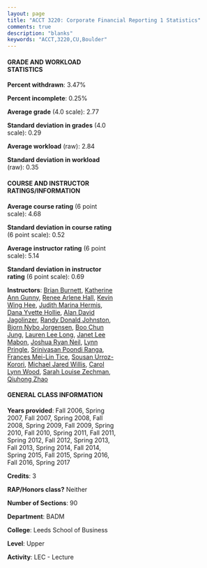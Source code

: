 ```yaml
---
layout: page
title: "ACCT 3220: Corporate Financial Reporting 1 Statistics"
comments: true
description: "blanks"
keywords: "ACCT,3220,CU,Boulder"
---
```

<head>
<script src="https://ajax.googleapis.com/ajax/libs/jquery/2.1.3/jquery.min.js"></script>
<script src="https://dl.dropboxusercontent.com/s/pc42nxpaw1ea4o9/highcharts.js?dl=0"></script>
<!-- <script src="../assets/js/highcharts.js"></script> -->
<style type="text/css">@font-face {
	font-family: "Bebas Neue";
	src: url(https://www.filehosting.org/file/details/544349/BebasNeue Regular.otf) format("opentype");
	}
	h1.Bebas { 
		font-family: "Bebas Neue", Verdana, Tahoma;
	}
</style>
</head>
<body>
	<div id="container" style="float: right; width: 45%; height: 88%; margin-left: 2.5%; margin-right: 2.5%;"></div>
	<script language="JavaScript">
		$(document).ready(function() {
		var chart = {type: 'column'};
		var title = {text: 'Grade Distribution'};
		var xAxis = {categories: ['A','B','C','D','F'],crosshair: true};
		var yAxis = {min: 0,title: {text: 'Percentage'}};
		var tooltip = {headerFormat: '<center><b><span style="font-size:20px">{point.key}</span></b></center>',
		               pointFormat: '<td style="padding:0"><b>{point.y:.1f}%</b></td>',
		               footerFormat: '</table>',shared: true,useHTML: true};
		var plotOptions = {column: {pointPadding: 0.0,borderWidth: 0}};  
		var credits = {enabled: false};var series= [{name: 'Percent',data: [23.82,42.21,26.84,4.7,2.43,]}];
		var json = {};
		json.chart = chart;
		json.title = title;
		json.tooltip = tooltip;
		json.xAxis = xAxis;
		json.yAxis = yAxis;  
		json.series = series;
		json.plotOptions = plotOptions;  
		json.credits = credits;
		$('#container').highcharts(json);
	});
	</script>
</body>
			   
#### GRADE AND WORKLOAD STATISTICS

**Percent withdrawn**: 3.47%

**Percent incomplete**: 0.25%

**Average grade** (4.0 scale): 2.77

**Standard deviation in grades** (4.0 scale): 0.29

**Average workload** (raw): 2.84

**Standard deviation in workload** (raw): 0.35

#### COURSE AND INSTRUCTOR RATINGS/INFORMATION

**Average course rating** (6 point scale): 4.68

**Standard deviation in course rating** (6 point scale): 0.52

**Average instructor rating** (6 point scale): 5.14

**Standard deviation in instructor rating** (6 point scale): 0.69

**Instructors**: <a href='../../instructors/Brian_Burnett'>Brian Burnett</a>, <a href='../../instructors/Katherine_Ann_Gunny'>Katherine Ann Gunny</a>, <a href='../../instructors/Renee_Arlene_Hall'>Renee Arlene Hall</a>, <a href='../../instructors/Kevin_Wing_Hee'>Kevin Wing Hee</a>, <a href='../../instructors/Judith_Marina_Hermis'>Judith Marina Hermis</a>, <a href='../../instructors/Dana_Yvette_Hollie'>Dana Yvette Hollie</a>, <a href='../../instructors/Alan_David_Jagolinzer'>Alan David Jagolinzer</a>, <a href='../../instructors/Randy_Donald_Johnston'>Randy Donald Johnston</a>, <a href='../../instructors/Bjorn_Nybo_Jorgensen'>Bjorn Nybo Jorgensen</a>, <a href='../../instructors/Boo_Chun_Jung'>Boo Chun Jung</a>, <a href='../../instructors/Lauren_Lee_Long'>Lauren Lee Long</a>, <a href='../../instructors/Janet_Lee_Mabon'>Janet Lee Mabon</a>, <a href='../../instructors/Joshua_Ryan_Neil'>Joshua Ryan Neil</a>, <a href='../../instructors/Lynn_Pringle'>Lynn Pringle</a>, <a href='../../instructors/Srinivasan_Poondi_Ranga'>Srinivasan Poondi Ranga</a>, <a href='../../instructors/Frances_Mei-Lin_Tice'>Frances Mei-Lin Tice</a>, <a href='../../instructors/Sousan_Urroz-Korori'>Sousan Urroz-Korori</a>, <a href='../../instructors/Michael_Jared_Willis'>Michael Jared Willis</a>, <a href='../../instructors/Carol_Lynn_Wood'>Carol Lynn Wood</a>, <a href='../../instructors/Sarah_Louise_Zechman'>Sarah Louise Zechman</a>, <a href='../../instructors/Qiuhong_Zhao'>Qiuhong Zhao</a>

#### GENERAL CLASS INFORMATION

**Years provided**: Fall 2006, Spring 2007, Fall 2007, Spring 2008, Fall 2008, Spring 2009, Fall 2009, Spring 2010, Fall 2010, Spring 2011, Fall 2011, Spring 2012, Fall 2012, Spring 2013, Fall 2013, Spring 2014, Fall 2014, Spring 2015, Fall 2015, Spring 2016, Fall 2016, Spring 2017

**Credits**: 3

**RAP/Honors class?** Neither

**Number of Sections**: 90

**Department**: BADM

**College**: Leeds School of Business

**Level**: Upper

**Activity**: LEC - Lecture
